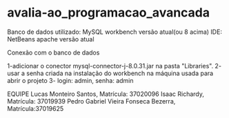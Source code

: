 
# avalia-ao_programacao_avancada

Banco de dados utilizado: MySQL workbench versão atual(ou 8 acima)
IDE: NetBeans apache versão atual

Conexão com o banco de dados

1-adicionar o conector mysql-connector-j-8.0.31.jar na pasta "Libraries".
2- usar a senha criada na instalação do workbench na máquina usada para abrir o projeto
3- login: admin, senha: admin


EQUIPE
Lucas Monteiro Santos, Matrícula: 37020096
Isaac Richardy, Matrícula: 37019939
Pedro Gabriel Vieira Fonseca Bezerra, Matrícula:37019625
